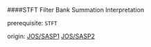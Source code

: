 ####STFT Filter Bank Summation Interpretation

prerequisite: `STFT`

origin: [JOS/SASP1](https://ccrma.stanford.edu/~jos/sasp/Dual_Views_Short_Time.html) [JOS/SASP2](https://ccrma.stanford.edu/~jos/sasp/STFT_Filter_Bank.html)
